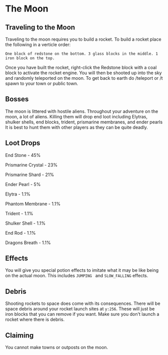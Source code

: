 # The Moon

## Traveling to the Moon
Traveling to the moon requires you to build a rocket. To build a rocket place the following in a verticle order: 

`One block of redstone on the bottom. 3 glass blocks in the middle. 1 iron block on the top. `

Once you have built the rocket, right-click the Redstone block with a coal block to activate the rocket engine. You will then be shooted up into the sky and randomly teleported on the moon. To get back to earth do /teleport or /t spawn to your town or public town. 


## Bosses
The moon is littered with hostile aliens. Throughout your adventure on the moon, a lot of aliens. Killing them will drop end loot including Elytras, shulker shells, end blocks, trident, prismarine membranes, and ender pearls It is best to hunt them with other players as they can be quite deadly. 

## Loot Drops
End Stone - 45%

Prismarine Crystal - 23%

Prismarine Shard - 21%

Ender Pearl - 5% 

Elytra - 1.1%

Phantom Membrane - 1.1% 

Trident - 1.1%

Shulker Shell - 1.1%

End Rod - 1.1%

Dragons Breath - 1.1%

## Effects
You will give you special potion effects to imitate what it may be like being on the actual moon. This includes `JUMPING ` and `SLOW_FALLING` effects.

## Debris
Shooting rockets to space does come with its consequences. There will be space debris around your rocket launch sites at  `y:256`. These will just be iron blocks that you can remove if you want. Make sure you don't launch a rocket where there is debris. 

## Claiming
You cannot make towns or outposts on the moon. 